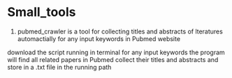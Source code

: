 # Small_tools 

1. pubmed_crawler is a tool for collecting titles and abstracts of lteratures automactially for any input keywords in Pubmed website


download the script
running in terminal
for any input keywords
the program will find all related papers in Pubmed
collect their titles and abstracts and store in a .txt file in the running path



